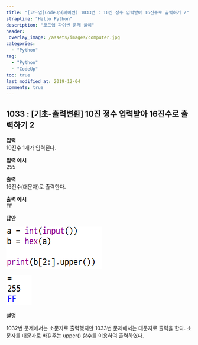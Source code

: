 ```yaml
---
title: "[코드업]CodeUp(파이썬) 1033번 : 10진 정수 입력받아 16진수로 출력하기 2"
strapline: "Hello Python"
description: "코드업 파이썬 문제 풀이"
header:
 overlay_image: /assets/images/computer.jpg
categories:
  - "Python"
tag:
  - "Python"
  - "CodeUp"
toc: true
last_modified_at: 2019-12-04
comments: true
---
```


## 1033 : [기초-출력변환] 10진 정수 입력받아 16진수로 출력하기 2


**입력**<br>
10진수 1개가 입력된다.

**입력 예시**<br>
255

**출력**<br>
16진수(대문자)로 출력한다.

**출력 예시**<br>
FF


**답안**<br>

![a1033](/assets/images/1033-1.jpg)<br>

![a1033](/assets/images/1033-2.jpg)


**설명**

1032번 문제에서는 소문자로 출력했지만 1033번 문제에서는 대문자로 출력을 한다. 소문자를 대문자로 바꿔주는 upper() 함수를 이용하여 출력하였다. 